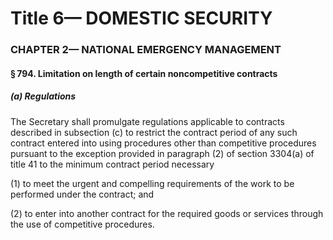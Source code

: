 
# Title 6— DOMESTIC SECURITY
### CHAPTER 2— NATIONAL EMERGENCY MANAGEMENT
#### § 794. Limitation on length of certain noncompetitive contracts
##### (a) Regulations

The Secretary shall promulgate regulations applicable to contracts described in subsection (c) to restrict the contract period of any such contract entered into using procedures other than competitive procedures pursuant to the exception provided in paragraph (2) of section 3304(a) of title 41 to the minimum contract period necessary

(1) to meet the urgent and compelling requirements of the work to be performed under the contract; and

(2) to enter into another contract for the required goods or services through the use of competitive procedures.

